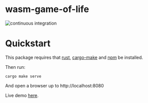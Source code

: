 # wasm-game-of-life

![continuous integration](https://github.com/github/docs/actions/workflows/ci.yml/badge.svg)

# Quickstart

This package requires that [rust](https://www.rust-lang.org/tools/install), [cargo-make](https://github.com/sagiegurari/cargo-make#installation) and [npm](https://www.npmjs.com/get-npm) be installed.

Then run:

    cargo make serve

And open a browser up to http://localhost:8080

Live demo [here](https://brianbruggeman.github.io/wasm-game-of-life).
